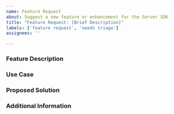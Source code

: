 ```yaml
---
name: Feature Request
about: Suggest a new feature or enhancement for the Server SDK
title: "Feature Request: [Brief Description]"
labels: ['feature request', 'needs triage']
assignees: ''

---
```


<!-- Before submitting, please check if an existing open or closed issue already requests this feature. -->


### Feature Description
<!-- Provide a clear and concise description of the feature you are proposing. -->


### Use Case
<!-- Explain why do you need this feature. -->


### Proposed Solution
<!-- Suggest how this feature could be implemented. -->


### Additional Information
<!-- Include any extra context, related issues, or supporting details that could help evaluate this request. -->

